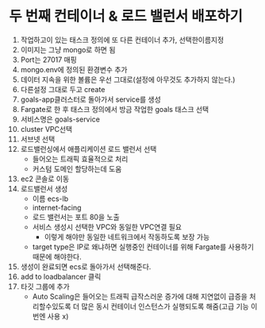 # 두 번째 컨테이너 & 로드 밸런서 배포하기

1. 작업하고이 있는 태스크 정의에 또 다른 컨테이너 추가, 선택한이름지정
2. 이미지는 그냥 mongo로 하면 됨
3. Port는 27017 매핑
4. mongo.env에 정의된 환경변수 추가
5. 데이터 지속을 위한 볼륨은 우선 그대로(설정에 아무것도 추가하지 않는다.)
6. 다른설정 그대로 두고 create
7. goals-app클러스터로 돌아가서 service를 생성
8. Fargate로 한 후 태스크 정의에서 방금 작업한 goals 태스크 선택
9. 서비스명은 goals-service
10. cluster VPC선택
11. 서브넷 선택
12. 로드밸런싱에서 애플리케이션 로드 밸런서 선택
    - 들어오는 트래픽 효율적으로 처리
    - 커스텀 도메인 할당하는데 도움
13. ec2 콘솔로 이동
14. 로드밸런서 생성
    - 이름 ecs-lb
    - internet-facing
    - 로드 밸런서는 포트 80을 노출
    - 서비스 생성시 선택한 VPC와 동일한 VPC연결 필요
      - 이렇게 해야만 동일한 네트워크에서 작동하도록 보장 가능
    - target type은 IP로 왜냐하면 실행중인 컨테이너를 위해 Fargate를 사용하기때문에 해야한다.
15. 생성이 완료되면 ecs로 돌아가서 선택해준다.
16. add to loadbalancer 클릭
17. 타깃 그룹에 추가
    - Auto Scaling은 들어오는 트래픽 급작스러운 증가에 대해 지연없이 급증을 처리할수있도록 더 많은 동시 컨테이너 인스턴스가 실행되도록 해줌(고급 기능 이번엔 사용 x)
